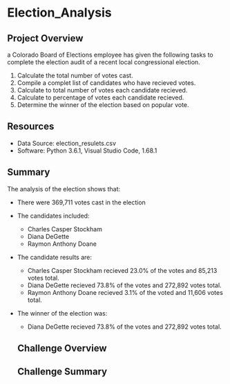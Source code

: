 # Election_Analysis

## Project Overview

a Colorado Board of Elections employee has given the following tasks to complete the election audit of a recent local congressional election.

  1. Calculate the total number of votes cast.
  2. Compile a complet list of candidates who have recieved votes.
  3. Calculate to total number of votes each candidate recieved.
  4. Calculate to percentage of votes each candidate recieved.
  5. Determine the winner of the election based on popular vote.
  
## Resources
- Data Source: election_resulets.csv
- Software: Python 3.6.1, Visual Studio Code, 1.68.1

## Summary
The analysis of the election shows that:
- There were 369,711 votes cast in the election
- The candidates included:
  - Charles Casper Stockham
  - Diana DeGette
  - Raymon Anthony Doane
- The candidate results are:
  - Charles Casper Stockham recieved 23.0% of the votes and 85,213 votes total.
  - Diana DeGette recieved  73.8% of the votes and 272,892 votes total.
  - Raymon Anthony Doane recieved 3.1% of the voted and 11,606 votes total.
- The winner of the election was:
  - Diana DeGette recieved  73.8% of the votes and 272,892 votes total.
  
  ## Challenge Overview
  
  
  ## Challenge Summary
